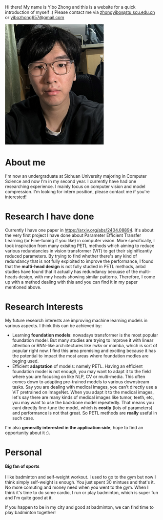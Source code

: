 Hi there! My name is Yibo Zhong and this is a website for a quick introduction of myself :) Please contact me via zhongyibo@stu.scu.edu.cn or yibozhong657@gmail.com

![[Me]](https://raw.githubusercontent.com/blameitonme1/blameitonme1.github.io/main/me.png)  

# About me

I'm now an undergraduate at Sichuan University majoring in Computer Science and now I'm in my second year. I currently have had one researching experience. I mainly focus on computer vision and model compression. I'm looking for intern position, please contact me if you're interested!

# Research I have done

Currently I have one paper in https://arxiv.org/abs/2404.08894. It's about the very first project I have done about Parameter Efficient Transfer Learning (or Fine-tuning if you like) in computer vision. More specifically, I took inspiration from many exisitng PETL methods which aiming to reduce various redundancies in vision transformer (ViT) to get their siginificantly reduced parameters. By trying to find whether there's any kind of redundancy that is not fully exploited to improve the performance, I found that the **multi-head design** is not fully studied in PETL methods, anbd studies have found that it actually has redundancy becuase of the multi-heads design, with mny heads showing similar patterns. Therefore, I come up with a method dealing with this and you can find it in my paper mentioned above.

# Research Interests

My future research interests are improving machine learning models in various aspects. I think this can be achieved by:

- Learning **foundation models**: nowadays transformer is the most popular foundation model. But many studies are trying to improve it with linear attention or RNN-like archiitectures like rwkv or mamba, which is sort of popular right now. I find this area promising and exciting because it has the potential to impact the most areas where foundation modles are beging used.
- Efficient **adaptation** of models: namely PETL. Having an efficient foundation model is not enough, you may want to adapt it to the field where you are focusing on like NLP, CV or multi-media. This often comes down to adapting pre-trained models to various downstream tasks. Say you are dealing with medical images, you can't directly use a ViT pretrained on ImageNet. When you adapt it to the medical images, let's say there are many kinds of medical images like tumor, teeth, etc, you may want to use the backbone model repeatedly. That means you cant directly fine-tune the model, which is **costly** (lots of parameters) and performance is not that great. So PETL methods are **really** useful in such case.

I'm also **generally interested in the application side**, hope to find an opportunity about it :).

# Personal

#### Big fan of sports

I like badminton and self-weight workout. I used to go to the gym but now I think simply self-weight is enough. You just spent 30 mintues and that's it. No more comuting and money need when you went to the gym. When I think it's time to do some cardio, I run or play badminton, which is super fun and I'm quite good at it.

If you happen to be in my city and good at badminton, we can find time to play badminton together!

